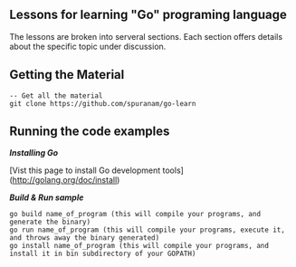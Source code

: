 ## Lessons for learning "Go" programing language

The lessons are broken into serveral sections. Each section offers details about the specific topic under discussion.

## Getting the Material

    -- Get all the material
    git clone https://github.com/spuranam/go-learn

## Running the code examples

**_Installing Go_**

[Vist this page to install Go development tools] (http://golang.org/doc/install)

**_Build & Run sample_**

	go build name_of_program (this will compile your programs, and generate the binary)
	go run name_of_program (this will compile your programs, execute it, and throws away the binary generated)
	go install name_of_program (this will compile your programs, and install it in bin subdirectory of your GOPATH)

